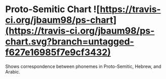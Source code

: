 # Proto-Semitic Chart ![https://travis-ci.org/jbaum98/ps-chart](https://travis-ci.org/jbaum98/ps-chart.svg?branch=untagged-f627e16985f7e9cf3432)

Shows correspondence between phonemes in Proto-Semitic, Hebrew, and Arabic.
